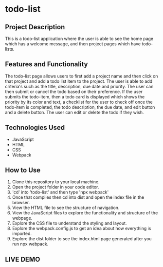 # todo-list

## Project Description
This is a todo-list application where the user is able to see the home page which has a welcome message, and then project pages which have todo-lists. 

## Features and Functionality
The todo-list page allows users to first add a project name and then click on that project and add a todo list item to the project. The user is able to add criteria's such as the title, description, due date and priority. The user can then submit or cancel the todo based on their preference. If the user submits the todo-item, then a todo card is displayed which shows the priority by its color and text, a checklist for the user to check off once the todo-item is completed, the todo description, the due date, and edit button and a delete button. The user can edit or delete the todo if they wish. 

## Technologies Used
- JavaScript
- HTML
- CSS
- Webpack

## How to Use
1. Clone this repository to your local machine.
2. Open the project folder in your code editor.
3. 'cd' into 'todo-list' and then type 'npx webpack'
4. Once that compiles then cd into dist and open the index file in the browser.
5. View the HTML file to see the structure of navigation.
6. View the JavaScript files to explore the functionality and structure of the webpage.
7. Explore the CSS file to understand the styling and layout.
8. Explore the webpack.config.js to get an idea about how everything is imported.
9. Explore the dist folder to see the index.html page generated after you run npx webpack.

## LIVE DEMO
